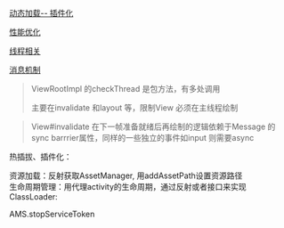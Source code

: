 [动态加载-- 插件化](./dynamic-load/dynamic-load-index.md)

[性能优化](./optimize/optimize-index.md)

[线程相关](./thread/thread-index.md)

[消息机制](./handler.md)



>ViewRootImpl 的checkThread 是包方法，有多处调用
>
>主要在invalidate 和layout 等，限制View 必须在主线程绘制

> View#invalidate 在下一帧准备就绪后再绘制的逻辑依赖于Message 的sync barrrier属性，同样的一些独立的事件如input 则需要async 



热插拔、插件化：

资源加载：反射获取AssetManager, 用addAssetPath设置资源路径  
生命周期管理：用代理activity的生命周期，通过反射或者接口来实现  
ClassLoader: 



AMS.stopServiceToken

</font>


